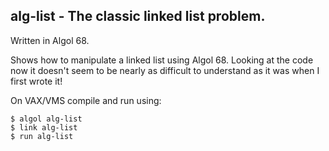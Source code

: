 ## alg-list - The classic linked list problem.

Written in Algol 68. 

Shows how to manipulate a linked list using Algol 68.  Looking at the code 
now it doesn't seem to be nearly as difficult to understand as it was when
I first wrote it!

On VAX/VMS compile and run using:
  
    $ algol alg-list
    $ link alg-list  
    $ run alg-list
